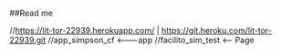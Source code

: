 ##Read me

//https://lit-tor-22939.herokuapp.com/ | https://git.heroku.com/lit-tor-22939.git
//app_simpson_cf <---app
//facilito_sim_test <-- Page
